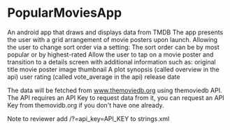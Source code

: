 # PopularMoviesApp
An android app that draws and displays data from TMDB
The app presents the user with a grid arrangement of movie posters upon launch. Allowing the user to change sort order via a setting: The sort order can be by most popular or by highest-rated Allow the user to tap on a movie poster and transition to a details screen with additional information such as: original title movie poster image thumbnail A plot synopsis (called overview in the api) user rating (called vote_average in the api) release date

The data will be fetched from www.themoviedb.org using themoviedb API. The API requires an API Key to request data from it, you can request an API Key from themovidb.org if you don't have one already.

Note to reviewer add <string name="movie_db_api_key">/?=api_key=API_KEY</string> to strings.xml

